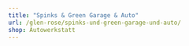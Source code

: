 ```yaml
---
title: "Spinks & Green Garage & Auto"
url: /glen-rose/spinks-und-green-garage-und-auto/
shop: Autowerkstatt
---
```

